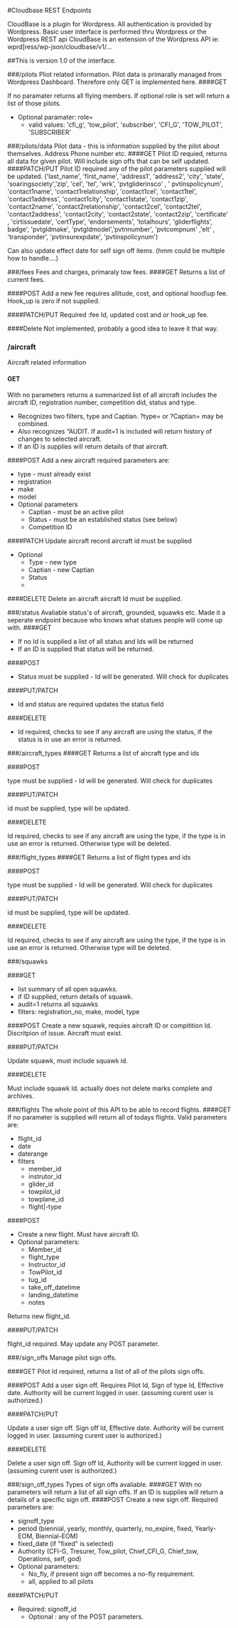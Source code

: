 #Cloudbase REST Endpoints 

CloudBase is a plugin for Wordpress. All authentication is provided by Wordpress.
Basic user interface is performed thru Wordpress or the Wordpress REST api
CloudBase is an extension of the Wordpress API ie: wprd[ress/wp-json/cloudbase/v1/...

##This is version 1.0 of the interface.

###/pilots
Pliot related information. Pilot data is primarally managed from Wordpress Dashboard. Therefore only GET is implemented here. 
####GET

If no paramater returns all flying members. If optional role is set will return a list of those pilots. 

* Optional paramater: role= 
	* valid values: 'cfi\_g', 'tow\_pilot', 'subscriber', 'CFI\_G', 'TOW\_PILOT', 'SUBSCRIBER'

###/pilots/data
Pilot data - this is information supplied by the pilot about themselves. Address Phone number etc.
####GET
Pilot ID requied, returns all data for given pilot. Will include sign offs that can be self updated. 
####PATCH/PUT
Pilot ID required any of the pilot parameters supplied will be updated. ('last\_name', 'first\_name', 'address1', 'address2', 'city', 'state', 'soaringsociety','zip', 'cel', 'tel', 'wrk', 'pvtgliderinsco' , ' pvtinspolicynum', 'contact1name', 'contact1relationship',  'contact1cel',  'contact1tel',  'contact1address', 'contact1city', 'contact1state',  'contact1zip', 'contact2name',  'contact2relationship', 'contact2cel', 'contact2tel', 'contact2address', 'contact2city',   'contact2state', 'contact2zip', 'certificate' , 'cirtissuedate', 'certType', 'endorsements', 'totalhours', 'gliderflights', badge', 'pvtgldmake', 'pvtgldmodel','pvtnnumber', 'pvtcompnum' ,'elt' , 'transponder', 'pvtinsurexpdate', 'pvtinspolicynum')

Can also update effect date for self sign off items. (hmm could be multiple how to handle....) 

###/fees
Fees and charges, primaraly tow fees. 
####GET
Returns a list of current fees.

####POST
Add a new fee requires aliltude, cost, and optional hood\up fee. Hook\_up is zero if not supplied. 

####PATCH/PUT
Required :fee Id, updated cost and or hook\_up fee. 

####Delete
Not implemented, probably a good idea to leave it that way. 

### /aircraft
Aircraft related information
#### GET
With no parameters returns a summarized list of all aircraft includes the aircraft ID, registration number, competition did, status and type.

* Recognizes two filters, type and Captian. ?type= or ?Captian= may be combined.
* Also recognizes “AUDIT. If audit=1 is included will return history of changes to selected aircraft.
* If an ID is supplies will return details of that aircraft.

####POST
Add a new aircraft required parameters are:

* type - must already exist
* registration
* make
* model
* Optional parameters
	* Captian - must be an active pilot
 	* Status - must be an established status (see below)
	* Competition ID

####PATCH
Update aircraft record aircraft id must be supplied
* Optional
	* Type - new type
	* Captian - new Captian
	* Status
	* 
####DELETE
Delete an aircraft aircraft Id must  be supplied.

###/status
Avaliable status's of aircraft, grounded, squawks etc. Made it a seperate endpoint because who knows what statues people will come up with. 
####GET
* If no Id is supplied a list of all status and Ids will be returned
* If an ID is supplied that status will be returned.

####POST
* Status must be supplied - Id will be generated. Will check for duplicates

####PUT/PATCH
* Id and status are required updates the status field

####DELETE
* Id required, checks to see if any aircraft are using the status, if the status is in use an error is returned.

###/aircraft_types
####GET
Returns a list of aircraft type and ids

####POST

type must be supplied - Id will be generated. Will check for duplicates

####PUT/PATCH

id must be supplied, type will be updated. 
     
####DELETE

Id required, checks to see if any aircraft are using the type, if the type is in use an error is returned. Otherwise type will be deleted. 

###/flight_types
####GET
Returns a list of flight types and ids

####POST

type must be supplied - Id will be generated. Will check for duplicates

####PUT/PATCH

id must be supplied, type will be updated. 
     
####DELETE

Id required, checks to see if any aircraft are using the type, if the type is in use an error is returned. Otherwise type will be deleted. 


###/squawks

####GET
- list summary of all open squawks.
- if ID supplied, return details of squawk.
- audit=1 returns all squawks 
- filters: registration\_no, make, model, type

####POST
Create a new squawk, requies aircraft ID or compitition Id. Discritpion of issue. Aircraft must exist. 

####PUT/PATCH

Update squawk, must include squawk id. 

####DELETE

Must include squawk Id. actually does not delete marks complete and archives. []([]([]([]())))
    
###/flights
The whole point of this API to be able to record flights. 
####GET
If no parameter is supplied will return all of todays flights. Valid parameters are:

* flight\_id
* date
* daterange
* filters
	* member\_id
	* instrutor\_id
	* glider\_id
	* towpilot\_id
	* towplane\_id
	* flight|-type

####POST
* Create a new flight. Must have aircraft ID. 
* Optional parameters:
	* 	Member\_id
	*  flight\_type
	*  Instructor\_id
	*  TowPilot\_id
	*  tug\_id
	*  take\_off\_datetime
	*  landing\_datetime
	*  notes

Returns new flight\_id.	

####PUT/PATCH

flight\_id required. May update any POST parameter. 


###/sign_offs
Manage pilot sign offs. 

####GET
Pilot Id required, returns a list of all of the pilots sign offs. 

####POST
Add a user sign off. Requires Pilot Id, Sign of type Id, Effective date. Authority will be current logged in user. (assuming curent user is authorized.)  

####PATCH/PUT

Update a user sign off. Sign off Id, Effective date. Authority will be current logged in user. (assuming curent user is authorized.)  

####DELETE

Delete a user sign off. Sign off Id, Authority will be current logged in user. (assuming curent user is authorized.)  

###/sign_off_types
Types of sign offs avaliable. 
####GET
With no parameters will return a list of all sign offs. If an ID is supplies will return a details of a specific sign off. 
####POST
Create a new sign off. 
Required parameters are:

* signoff_type
* period (biennial, yearly, monthly, quarterly, no_expire, fixed, Yearly-EOM, Biennial-EOM)
* fixed_date (if "fixed" is selected)
* Authority (CFI-G, Tresurer, Tow_pilot, Chief\_CFI\_G, Chief\_tow, Operations, self, god)
* Optional parameters:
	* 	No_fly, if present sign off becomes a no-fly requirement.
	*  all, applied to all pilots

####PATCH/PUT

* Required: signoff\_id
	* Optional : any of the POST parameters. 


